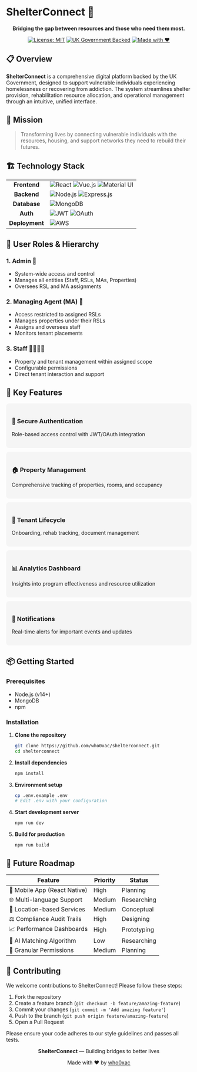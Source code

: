 # ShelterConnect 🏡

<div align="center">
  
  **Bridging the gap between resources and those who need them most.**
  
  [![License: MIT](https://img.shields.io/badge/License-MIT-blue.svg)](https://opensource.org/licenses/MIT)
  [![UK Government Backed](https://img.shields.io/badge/UK%20Government-Backed-green)](https://www.gov.uk/)
  [![Made with ❤️](https://img.shields.io/badge/Made%20with-%E2%9D%A4%EF%B8%8F-red)](https://github.com/GarudaR007X/shelterconnect)
  
</div>

## 📋 Overview

**ShelterConnect** is a comprehensive digital platform backed by the UK Government, designed to support vulnerable individuals experiencing homelessness or recovering from addiction. The system streamlines shelter provision, rehabilitation resource allocation, and operational management through an intuitive, unified interface.

## 🌟 Mission

> Transforming lives by connecting vulnerable individuals with the resources, housing, and support networks they need to rebuild their futures.

## 🏗️ Technology Stack

<table>
  <tr>
    <td align="center"><b>Frontend</b></td>
    <td>
      <img src="https://img.shields.io/badge/React-20232A?style=for-the-badge&logo=react&logoColor=61DAFB" alt="React">
      <img src="https://img.shields.io/badge/Vue.js-35495E?style=for-the-badge&logo=vue.js&logoColor=4FC08D" alt="Vue.js">
      <img src="https://img.shields.io/badge/Material--UI-0081CB?style=for-the-badge&logo=material-ui&logoColor=white" alt="Material UI">
    </td>
  </tr>
  <tr>
    <td align="center"><b>Backend</b></td>
    <td>
      <img src="https://img.shields.io/badge/Node.js-43853D?style=for-the-badge&logo=node.js&logoColor=white" alt="Node.js">
      <img src="https://img.shields.io/badge/Express.js-404D59?style=for-the-badge" alt="Express.js">
    </td>
  </tr>
  <tr>
    <td align="center"><b>Database</b></td>
    <td>
      <img src="https://img.shields.io/badge/MongoDB-4EA94B?style=for-the-badge&logo=mongodb&logoColor=white" alt="MongoDB">
    </td>
  </tr>
  <tr>
    <td align="center"><b>Auth</b></td>
    <td>
      <img src="https://img.shields.io/badge/JWT-000000?style=for-the-badge&logo=JSON%20web%20tokens&logoColor=white" alt="JWT">
      <img src="https://img.shields.io/badge/OAuth-2.0-blue?style=for-the-badge" alt="OAuth">
    </td>
  </tr>
  <tr>
    <td align="center"><b>Deployment</b></td>
    <td>
      <img src="https://img.shields.io/badge/AWS-232F3E?style=for-the-badge&logo=amazon-aws&logoColor=white" alt="AWS">
    </td>
  </tr>
</table>

## 👥 User Roles & Hierarchy

### 1. Admin 👑
- System-wide access and control
- Manages all entities (Staff, RSLs, MAs, Properties)
- Oversees RSL and MA assignments

### 2. Managing Agent (MA) 🏢
- Access restricted to assigned RSLs
- Manages properties under their RSLs
- Assigns and oversees staff
- Monitors tenant placements

### 3. Staff 👨‍💼👩‍💼
- Property and tenant management within assigned scope
- Configurable permissions
- Direct tenant interaction and support

## 🔑 Key Features

<div style="display: flex; flex-wrap: wrap; gap: 10px;">
  <div style="flex: 1; min-width: 300px; padding: 15px; border-radius: 8px; background-color: #f5f5f5;">
    <h3>🔐 Secure Authentication</h3>
    <p>Role-based access control with JWT/OAuth integration</p>
  </div>
  <div style="flex: 1; min-width: 300px; padding: 15px; border-radius: 8px; background-color: #f5f5f5;">
    <h3>🏠 Property Management</h3>
    <p>Comprehensive tracking of properties, rooms, and occupancy</p>
  </div>
  <div style="flex: 1; min-width: 300px; padding: 15px; border-radius: 8px; background-color: #f5f5f5;">
    <h3>👥 Tenant Lifecycle</h3>
    <p>Onboarding, rehab tracking, document management</p>
  </div>
  <div style="flex: 1; min-width: 300px; padding: 15px; border-radius: 8px; background-color: #f5f5f5;">
    <h3>📊 Analytics Dashboard</h3>
    <p>Insights into program effectiveness and resource utilization</p>
  </div>
  <div style="flex: 1; min-width: 300px; padding: 15px; border-radius: 8px; background-color: #f5f5f5;">
    <h3>🔔 Notifications</h3>
    <p>Real-time alerts for important events and updates</p>
  </div>
</div>

## 📦 Getting Started

### Prerequisites
- Node.js (v14+)
- MongoDB
- npm

### Installation

1. **Clone the repository**
   ```bash
   git clone https://github.com/who0xac/shelterconnect.git
   cd shelterconnect
   ```

2. **Install dependencies**
   ```bash
   npm install
   ```

3. **Environment setup**
   ```bash
   cp .env.example .env
   # Edit .env with your configuration
   ```

4. **Start development server**
   ```bash
   npm run dev
   ```

5. **Build for production**
   ```bash
   npm run build
   ```

## 🔮 Future Roadmap

| Feature | Priority | Status |
|---------|----------|--------|
| 📱 Mobile App (React Native) | High | Planning |
| 🌐 Multi-language Support | Medium | Researching |
| 📍 Location-based Services | Medium | Conceptual |
| ⚖️ Compliance Audit Trails | High | Designing |
| 📈 Performance Dashboards | High | Prototyping |
| 🧠 AI Matching Algorithm | Low | Researching |
| 🧩 Granular Permissions | Medium | Planning |

## 🤝 Contributing

We welcome contributions to ShelterConnect! Please follow these steps:

1. Fork the repository
2. Create a feature branch (`git checkout -b feature/amazing-feature`)
3. Commit your changes (`git commit -m 'Add amazing feature'`)
4. Push to the branch (`git push origin feature/amazing-feature`)
5. Open a Pull Request

Please ensure your code adheres to our style guidelines and passes all tests.



<div align="center">
  <p><b>ShelterConnect</b> — Building bridges to better lives</p>
  <p>Made with ❤️ by <a href="https://github.com/who0xac">who0xac</a></p>
</div>
